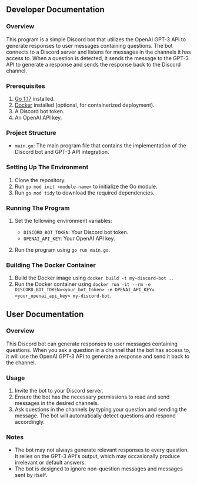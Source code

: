 ## Developer Documentation

### Overview

This program is a simple Discord bot that utilizes the OpenAI GPT-3 API to generate responses to user messages containing questions. The bot connects to a Discord server and listens for messages in the channels it has access to. When a question is detected, it sends the message to the GPT-3 API to generate a response and sends the response back to the Discord channel.

### Prerequisites

1. [Go 1.17](https://golang.org/dl/) installed.
2. [Docker](https://www.docker.com/get-started) installed (optional, for containerized deployment).
3. A Discord bot token.
4. An OpenAI API key.

### Project Structure

- `main.go`: The main program file that contains the implementation of the Discord bot and GPT-3 API integration.

### Setting Up The Environment

1. Clone the repository.
2. Run `go mod init <module-name>` to initialize the Go module.
3. Run `go mod tidy` to download the required dependencies.

### Running The Program

1. Set the following environment variables:
   - `DISCORD_BOT_TOKEN`: Your Discord bot token.
   - `OPENAI_API_KEY`: Your OpenAI API key.

2. Run the program using `go run main.go`.

### Building The Docker Container

1. Build the Docker image using `docker build -t my-discord-bot .`.
2. Run the Docker container using `docker run -it --rm -e DISCORD_BOT_TOKEN=<your_bot_token> -e OPENAI_API_KEY=<your_openai_api_key> my-discord-bot`.

## User Documentation

### Overview

This Discord bot can generate responses to user messages containing questions. When you ask a question in a channel that the bot has access to, it will use the OpenAI GPT-3 API to generate a response and send it back to the channel.

### Usage

1. Invite the bot to your Discord server.
2. Ensure the bot has the necessary permissions to read and send messages in the desired channels.
3. Ask questions in the channels by typing your question and sending the message. The bot will automatically detect questions and respond accordingly.

### Notes

- The bot may not always generate relevant responses to every question. It relies on the GPT-3 API's output, which may occasionally produce irrelevant or default answers.
- The bot is designed to ignore non-question messages and messages sent by itself.
